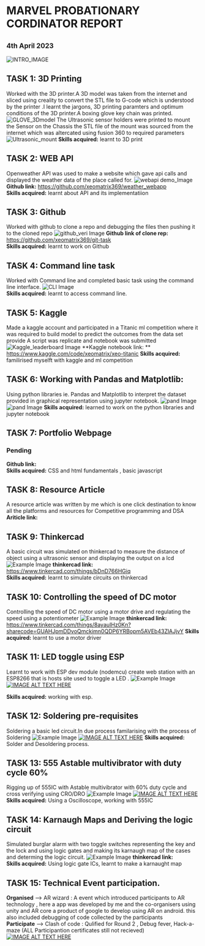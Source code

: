 # MARVEL PROBATIONARY CORDINATOR REPORT
<sub>4th April 2023</sub> 
---
![INTRO_IMAGE](https://drive.google.com/uc?id=1MttFn98c7v-FhJsSafi-9NDjmMsaO_Uu)
## TASK 1: 3D Printing
Worked with the 3D printer.A 3D model was taken from the internet and sliced using creality to convert the STL file to G-code which is understood by the printer 
.I learnt the jargons, 3D printing paramters and optimum conditions of the 3D printer.A boxing glove key chain was printed.
![GLOVE_3Dmodel](https://drive.google.com/uc?id=1bLdSxdXEOWrbVIjYrJOyDa1kK6EUlv9C)
The Ultrasonic sensor holders were printed to mount the Sensor on the Chassis the STL file of the mount was sourced from the internet which was altercated using fusion 
360 to required parameters
![Ultrasonic_mount](https://drive.google.com/uc?id=1a7DfXRLxiTJsFzXWugQrYYMxz95lylGh)
**Skills acquired:** learnt to 3D print
## TASK 2: WEB API 
Openweather API was used to make a website which gave api calls and displayed the weather data of the place called for. 
![webapi demo_Image](https://drive.google.com/uc?id=1b1aShdp6uhZMaUG800Fq5x4Irbd5d-bb)
**Github link:** https://github.com/xeomatrix369/weather_webapp  
**Skills acquired:** learnt about API and its implementatiion
## TASK 3: Github 
Worked with github to clone a repo and debugging the files then pushing it to the cloned repo
![github_veri Image](https://drive.google.com/uc?id=19HpdAwrUvi2GKFvrPr-WR9Cxf5mjcv8F)
**Github link of clone rep:**  https://github.com/xeomatrix369/git-task  
**Skills acquired:** learnt to work on Github  
## TASK 4: Command line task 
Worked with Command line and completed basic task using the command line interface.
![CLI Image](https://drive.google.com/uc?id=1hFrtTOabVct5NbUQAnTLclt6eXjzNlM2)  
**Skills acquired:** learnt to access command line.
## TASK 5: Kaggle 
Made a kaggle account and participated in a Titanic ml competition where it was required to build model to predict the outcomes from
the data set provide A script was replicate and notebook was submitted
![Kaggle_leaderboard Image](https://drive.google.com/uc?id=1bEq-fjDesSwy51CSKtL2gBrrhfR3RoxS)
**Kaggle notebook link: ** https://www.kaggle.com/code/xeomatrix/xeo-titanic
**Skills acquired:** familirised myselft with kaggle and ml competition 
## TASK 6: Working with Pandas and Matplotlib: 
Using python libraries ie. Pandas and Matplotlib to interpret the dataset provided in graphical representation using jupyter notebook.
![pand Image](https://drive.google.com/uc?id=1RCbJ5vNrlVAAH3-5BhNhuW--wOk9rq6k)
![pand Image](https://drive.google.com/uc?id=1lu9OqC0hLqsBB_v_63i4MIa5eudGuaTd)
**Skills acquired:** learned to work on the python libraries and jupyter notebook
## TASK 7: Portfolio Webpage
### Pending  
**Github link:**  
**Skills acquired:** CSS and html fundamentals , basic javascript
## TASK 8: Resource Article
A resource article was written by me which is one click destination to know all the platforms and resources for Competitive programming and DSA
**Ariticle link:**  
## TASK 9: Thinkercad 
A basic circuit was simulated on thinkercad to measure the distance of object using a ultrasonic sensor and displaying the output on a lcd
![Example Image](https://drive.google.com/uc?id=1bG9IVZYP0dB920Zl1oyig0M8QZmHGAia)
**thinkercad link:** https://www.tinkercad.com/things/bDnD766HGiq  
**Skills acquired:** learnt to simulate circuits on thinkercad
## TASK 10: Controlling the speed of DC motor 
Controlling the speed of DC motor using a motor drive and regulating the speed using a potentiometer
![Example Image](https://drive.google.com/uc?id=1ZOKE6HwmMm5tman1lWYSZ8l6UJcRq3R-)
**thinkercad link:** https://www.tinkercad.com/things/8ayauIHz0Kn?sharecode=GUAHJpmDDvoQmckimn0QDP6YRBopm5AVEb43ZlAJjvY 
**Skills acquired:** learnt to use a motor driver
## TASK 11: LED toggle using ESP
Learnt to work with ESP dev module (nodemcu) create web station with an ESP8266 that is hosts site used to toggle a LED .
![Example Image](https://drive.google.com/uc?id=1IVdZUhGroKMpYsr8ltjMm5ypP61GrJMN)
[![IMAGE ALT TEXT HERE](http://img.youtube.com/vi/wI291plNqZU/0.jpg)](http://www.youtube.com/watch?v=wI291plNqZU)
<!-- https://www.youtube.com/watch?v=wI291plNqZU&list=PLY2nInTxFhba3tbG8pTNAOzFgVUP1A3fb&index=3 -->
**Skills acquired:** working with esp.  
## TASK 12: Soldering pre-requisites
Soldering a basic led circuit.In due process familarising with the process of Soldering 
![Example Image](https://drive.google.com/uc?id=1be6hQyqEP4Y5cx_Jwkrq_9bYPLH8dDm1)
[![IMAGE ALT TEXT HERE](http://img.youtube.com/vi/YOUTUBE_VIDEO_ID_HERE/0.jpg)](http://www.youtube.com/watch?v=YOUTUBE_VIDEO_ID_HERE)
**Skills acquired:** Solder and Desoldering process.
## TASK 13: 555 Astable multivibrator with duty cycle 60%
Rigging up of 555IC with Astable multivibrator with 60% duty cycle and cross verifying using CRO/DRO
![Example Image](https://drive.google.com/uc?id=1MttFn98c7v-FhJsSafi-9NDjmMsaO_Uu)
[![IMAGE ALT TEXT HERE](http://img.youtube.com/vi/YOUTUBE_VIDEO_ID_HERE/0.jpg)](http://www.youtube.com/watch?v=YOUTUBE_VIDEO_ID_HERE)
**Skills acquired:** Using a Oscilloscope, working with 555IC
## TASK 14: Karnaugh Maps and Deriving the logic circuit
Simulated burglar alarm with two toggle switches representing the key and the lock and using logic gates 
and making its karnaugh map of the cases and determing the logic circuit.
![Example Image](https://drive.google.com/uc?id=1MttFn98c7v-FhJsSafi-9NDjmMsaO_Uu)
**thinkercad link:**  
**Skills acquired:** Using logic gate ICs, learnt to make a karnaught map
## TASK 15: Technical Event participation.
**Organised** --> AR wizard : A event which introduced participants to AR technology , here a app was developed by me and the co-organisers using unity and AR core 
a product of google to develop using AR on android. this also included debugging of code collected by the participants  
**Participate** --> Clash of code : Qulified for Round 2 , Debug fever, Hack-a-maze (ALL Participantion certificates still not recieved) 
[![IMAGE ALT TEXT HERE](http://img.youtube.com/vi/YOUTUBE_VIDEO_ID_HERE/0.jpg)](http://www.youtube.com/watch?v=YOUTUBE_VIDEO_ID_HERE)

















